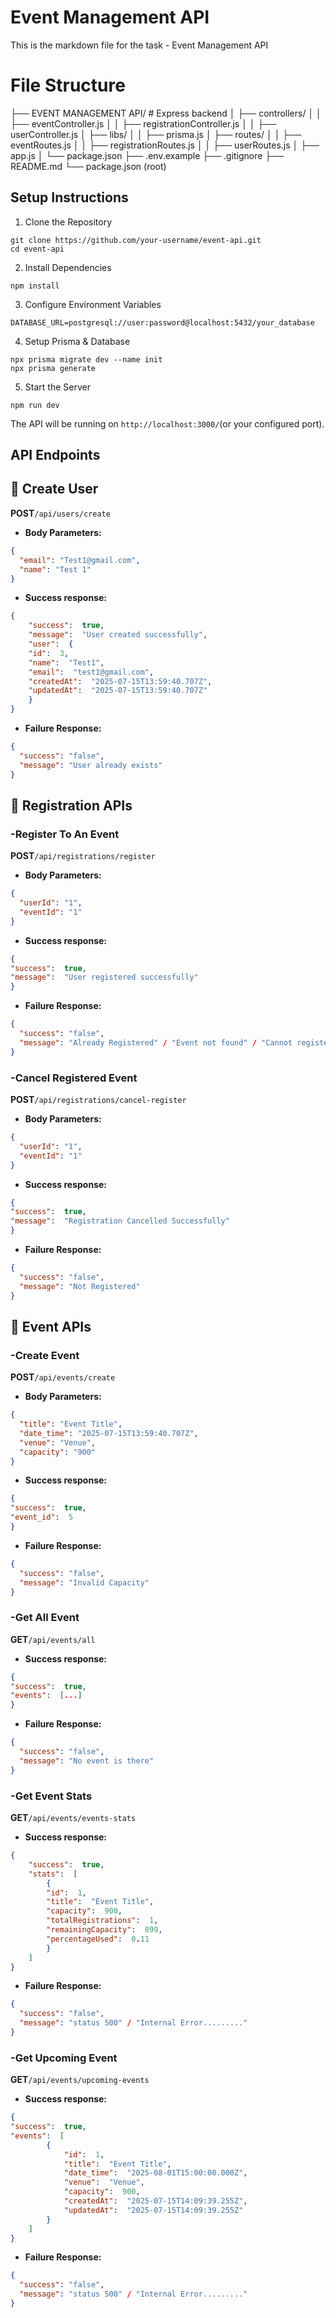 # Event Management API 

This is the markdown file for the task - Event Management API


# File Structure

├── EVENT MANAGEMENT API/ # Express backend
│ ├── controllers/
│ │ ├── eventController.js
│ │ ├── registrationController.js
│ │ ├── userController.js
│ ├── libs/
│ │ ├── prisma.js
│ ├── routes/
│ │ ├── eventRoutes.js
│ │ ├── registrationRoutes.js
│ │ ├── userRoutes.js
│ ├── app.js
│ └── package.json
├── .env.example
├── .gitignore
├── README.md
└── package.json (root)

## Setup Instructions

1. Clone the Repository
```
git clone https://github.com/your-username/event-api.git
cd event-api
```
2. Install Dependencies
```
npm install
```
3. Configure Environment Variables
```
DATABASE_URL=postgresql://user:password@localhost:5432/your_database
```
4. Setup Prisma & Database
```
npx prisma migrate dev --name init
npx prisma generate
```
5. Start the Server
```
npm run dev
```
The API will be running on ```http://localhost:3000/```(or your configured port).
## API Endpoints

## 📌 Create User
**POST**`/api/users/create`

- **Body Parameters:**
```json
{
  "email": "Test1@gmail.com",
  "name": "Test 1"
}
```
- **Success response:**
```json
{
	"success":  true,
	"message":  "User created successfully",
	"user":  {
	"id":  3,
	"name":  "Test1",
	"email":  "test1@gmail.com",
	"createdAt":  "2025-07-15T13:59:40.707Z",
	"updatedAt":  "2025-07-15T13:59:40.707Z"
	}
}
```
- **Failure Response:**
```json
{
  "success": "false",
  "message": "User already exists"
}
```
## 📌  Registration APIs
### -Register To An Event
**POST**`/api/registrations/register`

- **Body Parameters:**
```json
{
  "userId": "1",
  "eventId": "1"
}
```
- **Success response:**
```json
{
"success":  true,
"message":  "User registered successfully"
}
```
- **Failure Response:**
```json
{
  "success": "false",
  "message": "Already Registered" / "Event not found" / "Cannot register for past events" / "Event full"
}
```
### -Cancel Registered Event
**POST**`/api/registrations/cancel-register`

- **Body Parameters:**
```json
{
  "userId": "1",
  "eventId": "1"
}
```
- **Success response:**
```json
{
"success":  true,
"message":  "Registration Cancelled Successfully"
}
```
- **Failure Response:**
```json
{
  "success": "false",
  "message": "Not Registered"
}
```
## 📌  Event  APIs
### -Create Event
**POST**`/api/events/create`

- **Body Parameters:**
```json
{
  "title": "Event Title",
  "date_time": "2025-07-15T13:59:40.707Z",
  "venue": "Venue",
  "capacity": "900"
}
```
- **Success response:**
```json
{
"success":  true,
"event_id":  5
}
```
- **Failure Response:**
```json
{
  "success": "false",
  "message": "Invalid Capacity"
}
```
### -Get All Event
**GET**`/api/events/all`

- **Success response:**
```json
{
"success":  true,
"events":  [...]
}
```
- **Failure Response:**
```json
{
  "success": "false",
  "message": "No event is there"
}
```
### -Get Event Stats
**GET**`/api/events/events-stats`

- **Success response:**
```json
{
	"success":  true,
	"stats":  [
		{
		"id":  1,
		"title":  "Event Title",
		"capacity":  900,
		"totalRegistrations":  1,
		"remainingCapacity":  899,
		"percentageUsed":  0.11
		}
	]
}
```
- **Failure Response:**
```json
{
  "success": "false",
  "message": "status 500" / "Internal Error........."
}
```
### -Get Upcoming Event
**GET**`/api/events/upcoming-events`

- **Success response:**
```json
{
"success":  true,
"events":  [
		{
			"id":  1,
			"title":  "Event Title",
			"date_time":  "2025-08-01T15:00:00.000Z",
			"venue":  "Venue",
			"capacity":  900,
			"createdAt":  "2025-07-15T14:09:39.255Z",
			"updatedAt":  "2025-07-15T14:09:39.255Z"
		}
	]
}
```
- **Failure Response:**
```json
{
  "success": "false",
  "message": "status 500" / "Internal Error........."
}
```